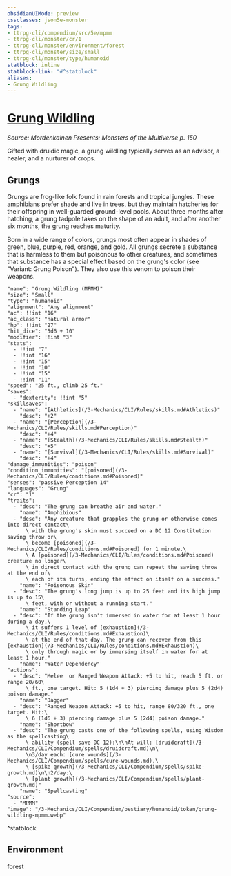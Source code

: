 ```yaml
---
obsidianUIMode: preview
cssclasses: json5e-monster
tags:
- ttrpg-cli/compendium/src/5e/mpmm
- ttrpg-cli/monster/cr/1
- ttrpg-cli/monster/environment/forest
- ttrpg-cli/monster/size/small
- ttrpg-cli/monster/type/humanoid
statblock: inline
statblock-link: "#^statblock"
aliases:
- Grung Wildling
---
```

# [Grung Wildling](3-Mechanics\CLI\Compendium\bestiary\humanoid/grung-wildling-mpmm.md)
*Source: Mordenkainen Presents: Monsters of the Multiverse p. 150*  

Gifted with druidic magic, a grung wildling typically serves as an advisor, a healer, and a nurturer of crops.

## Grungs

Grungs are frog-like folk found in rain forests and tropical jungles. These amphibians prefer shade and live in trees, but they maintain hatcheries for their offspring in well-guarded ground-level pools. About three months after hatching, a grung tadpole takes on the shape of an adult, and after another six months, the grung reaches maturity.

Born in a wide range of colors, grungs most often appear in shades of green, blue, purple, red, orange, and gold. All grungs secrete a substance that is harmless to them but poisonous to other creatures, and sometimes that substance has a special effect based on the grung's color (see "Variant: Grung Poison"). They also use this venom to poison their weapons.

```statblock
"name": "Grung Wildling (MPMM)"
"size": "Small"
"type": "humanoid"
"alignment": "Any alignment"
"ac": !!int "16"
"ac_class": "natural armor"
"hp": !!int "27"
"hit_dice": "5d6 + 10"
"modifier": !!int "3"
"stats":
  - !!int "7"
  - !!int "16"
  - !!int "15"
  - !!int "10"
  - !!int "15"
  - !!int "11"
"speed": "25 ft., climb 25 ft."
"saves":
  - "dexterity": !!int "5"
"skillsaves":
  - "name": "[Athletics](/3-Mechanics/CLI/Rules/skills.md#Athletics)"
    "desc": "+2"
  - "name": "[Perception](/3-Mechanics/CLI/Rules/skills.md#Perception)"
    "desc": "+4"
  - "name": "[Stealth](/3-Mechanics/CLI/Rules/skills.md#Stealth)"
    "desc": "+5"
  - "name": "[Survival](/3-Mechanics/CLI/Rules/skills.md#Survival)"
    "desc": "+4"
"damage_immunities": "poison"
"condition_immunities": "[poisoned](/3-Mechanics/CLI/Rules/conditions.md#Poisoned)"
"senses": "passive Perception 14"
"languages": "Grung"
"cr": "1"
"traits":
  - "desc": "The grung can breathe air and water."
    "name": "Amphibious"
  - "desc": "Any creature that grapples the grung or otherwise comes into direct contact\
      \ with the grung's skin must succeed on a DC 12 Constitution saving throw or\
      \ become [poisoned](/3-Mechanics/CLI/Rules/conditions.md#Poisoned) for 1 minute.\
      \ A [poisoned](/3-Mechanics/CLI/Rules/conditions.md#Poisoned) creature no longer\
      \ in direct contact with the grung can repeat the saving throw at the end of\
      \ each of its turns, ending the effect on itself on a success."
    "name": "Poisonous Skin"
  - "desc": "The grung's long jump is up to 25 feet and its high jump is up to 15\
      \ feet, with or without a running start."
    "name": "Standing Leap"
  - "desc": "If the grung isn't immersed in water for at least 1 hour during a day,\
      \ it suffers 1 level of [exhaustion](/3-Mechanics/CLI/Rules/conditions.md#Exhaustion)\
      \ at the end of that day. The grung can recover from this [exhaustion](/3-Mechanics/CLI/Rules/conditions.md#Exhaustion)\
      \ only through magic or by immersing itself in water for at least 1 hour."
    "name": "Water Dependency"
"actions":
  - "desc": "Melee  or Ranged Weapon Attack: +5 to hit, reach 5 ft. or range 20/60\
      \ ft., one target. Hit: 5 (1d4 + 3) piercing damage plus 5 (2d4) poison damage."
    "name": "Dagger"
  - "desc": "Ranged Weapon Attack: +5 to hit, range 80/320 ft., one target. Hit:\
      \ 6 (1d6 + 3) piercing damage plus 5 (2d4) poison damage."
    "name": "Shortbow"
  - "desc": "The grung casts one of the following spells, using Wisdom as the spellcasting\
      \ ability (spell save DC 12):\n\nAt will: [druidcraft](/3-Mechanics/CLI/Compendium/spells/druidcraft.md)\n\
      \n3/day each: [cure wounds](/3-Mechanics/CLI/Compendium/spells/cure-wounds.md),\
      \ [spike growth](/3-Mechanics/CLI/Compendium/spells/spike-growth.md)\n\n2/day:\
      \ [plant growth](/3-Mechanics/CLI/Compendium/spells/plant-growth.md)"
    "name": "Spellcasting"
"source":
  - "MPMM"
"image": "/3-Mechanics/CLI/Compendium/bestiary/humanoid/token/grung-wildling-mpmm.webp"
```
^statblock

## Environment

forest